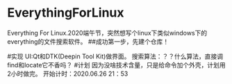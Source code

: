 # EverythingForLinux
  Everything For Linux.2020端午节，突然想写个linux下类似windows下的everything的文件搜索软件。
##成功第一步，先建个仓库！

#实现
  UI:Qt和DTK(Deepin Tool Kit)做界面。
  搜索算法：？？什么算法，直接调find和locate它不香吗？
#计划
  因为没啥技术含量，只是给命令加个外壳，计划用2小时做完。
  开始计时：2020.06.26 21：53
